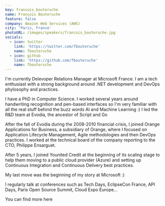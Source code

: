 ```yaml
---
key: francois_bouteruche
name: François Bouteruche
feature: false
company: Amazon Web Services (AWS)
city: 'Paris, France'
photoURL: /images/speakers/francois_bouteruche.jpg
socials:
  - icon: twitter
    link: 'https://twitter.com/fbouteruche'
    name: fbouteruche
  - icon: github
    link: 'https://github.com/fbouteruche'
    name: fbouteruche
---
```


I'm currently Delevoper Relations Manager at Microsoft France. I am a tech enthusiast with a strong background around .NET development and DevOps phylosophy and practices.

I have a PhD in Computer Science. I worked several years around handwriting recognition and pen-based interfaces so I'm very familiar with all the real stuff behind the buzz words AI and Machine Learning :) I led the R&D team at Evodia, the ancestor of Script and Go

After the fall of Evodia during the 2008-2010 financial crisis, I joined Orange Applications for Business, a subsidiary of Orange, where I focused on Application Lifecycle Management, Agile methodologies and then DevOps practices. I worked at the technical board of the company reporting to the CTO, Philippe Ensarguet.

After 5 years, I joined Younited Credit at the beginning of its scaling stage to help them moving to a public cloud provider (Azure) and setting up Continuous Integration and Continuous Delivery best practices.

My last move was the beginning of my story at Microsoft :)

I regularly talk at conferences such as Tech Days, EclipseCon France, API Days, Paris Open Source Summit, Cloud Expo Europe...

You can find more here